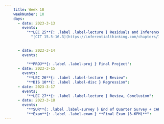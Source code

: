 ```yaml
---
    title: Week 10
    weekNumber: 10
    days:
      - date: 2023-3-13
        events:
          "**LEC 25**{: .label .label-lecture } Residuals and Inference":
            "[CIT 15.5-16.3](https://inferentialthinking.com/chapters/15/5/Visual_Diagnostics.html)"
                
          
      - date: 2023-3-14
        events:
          
          "**PROJ**{: .label .label-proj } Final Project":
      - date: 2023-3-15
        events:
          "**LEC 26**{: .label .label-lecture } Review":
          "**DIS 10**{: .label .label-disc } Regression":
      - date: 2023-3-17
        events:
          "**LEC 27**{: .label .label-lecture } Review, Conclusion":
      - date: 2023-3-18
        events:
          "**SUR**{: .label .label-survey } End of Quarter Survey + CAPEs":
          "**Exam**{: .label .label-exam } **Final Exam (3-6PM)**":
---
```

